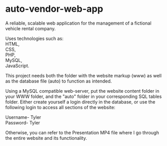 # auto-vendor-web-app

A reliable, scalable web application for the management of a fictional vehicle rental company.

Uses technologies such as:  
  HTML,  
  CSS,  
  PHP,  
  MySQL,   
  JavaScript.  

This project needs both the folder with the website markup (www) as well as the database file (auto) to function as intended.

Using a MySQL compatible web-server, put the website content folder in your WWW folder, and the "auto" folder in your
corresponding SQL tables folder. Either create yourself a login directly in the database, or use the following login to
access all sections of the website:

Username- Tyler  
Password- Tyler  

Otherwise, you can refer to the Presentation MP4 file where I go through the entire website and its functionality.